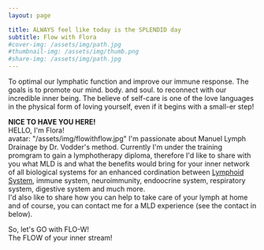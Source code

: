 ```yaml
---
layout: page

title: ALWAYS feel like today is the SPLENDID day
subtitle: Flow with Flora
#cover-img: /assets/img/path.jpg
#thumbnail-img: /assets/img/thumb.png
#share-img: /assets/img/path.jpg
---
```


To optimal our lymphatic function and improve our immune response. The goals is to promote our mind. body. and soul. to reconnect with our incredible inner being. The believe of self-care is one of the love languages in the physical form of loving yourself, even if it begins with a small-er step! 

**NICE TO HAVE YOU HERE!** 
<br>
HELLO, I'm Flora!<br>
avatar: "/assets/img/flowithflow.jpg"
I'm passionate about Manuel Lymph Drainage by Dr. Vodder's method. Currently I'm under the training promgram to gain a lymphotherapy diploma, therefore I'd like to  share with you what MLD is and what the benefits would bring for your inner network of all biological systems for an enhanced cordination between [Lymphoid System](https://www.youtube.com/watch?v=I7orwMgTQ5I&t=6s), immune system, neuroimmunity, endoocrine system, respiratory system, digestive system and much more. 
<br>
I'd also like to share how you can help to take care of your lymph at home and of course, you can contact me for a MLD experience (see the contact in below).

So, let's GO with FLO-W! 
<br>
The FLOW of your inner stream!

